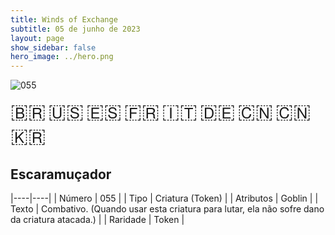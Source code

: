 ```yaml
---
title: Winds of Exchange
subtitle: 05 de junho de 2023
layout: page
show_sidebar: false
hero_image: ../hero.png
---
```


![055](https://mastervault-storage-prod.s3.amazonaws.com/media/card_front/pt/600_055_ec6da1eb2f9e_pt.png)

<span title="Português" style="font-size: 32px;cursor: pointer;" onclick="javascript:document.querySelector('img[alt=\'055\']').src=document.querySelector('img[alt=\'055\']').src.replace(/card_front\/[^/]+/, 'card_front/pt').replace(/_[^/.0-9]+\.png/, '_pt.png')">🇧🇷</span>
<span title="English" style="font-size: 32px;cursor: pointer;" onclick="javascript:document.querySelector('img[alt=\'055\']').src=document.querySelector('img[alt=\'055\']').src.replace(/card_front\/[^/]+/, 'card_front/en').replace(/_[^/.0-9]+\.png/, '_en.png')">🇺🇸</span>
<span title="Español" style="font-size: 32px;cursor: pointer;" onclick="javascript:document.querySelector('img[alt=\'055\']').src=document.querySelector('img[alt=\'055\']').src.replace(/card_front\/[^/]+/, 'card_front/es').replace(/_[^/.0-9]+\.png/, '_es.png')">🇪🇸</span>
<span title="Français" style="font-size: 32px;cursor: pointer;" onclick="javascript:document.querySelector('img[alt=\'055\']').src=document.querySelector('img[alt=\'055\']').src.replace(/card_front\/[^/]+/, 'card_front/fr').replace(/_[^/.0-9]+\.png/, '_fr.png')">🇫🇷</span>
<span title="Italiano" style="font-size: 32px;cursor: pointer;" onclick="javascript:document.querySelector('img[alt=\'055\']').src=document.querySelector('img[alt=\'055\']').src.replace(/card_front\/[^/]+/, 'card_front/it').replace(/_[^/.0-9]+\.png/, '_it.png')">🇮🇹</span>
<span title="Deutsche" style="font-size: 32px;cursor: pointer;" onclick="javascript:document.querySelector('img[alt=\'055\']').src=document.querySelector('img[alt=\'055\']').src.replace(/card_front\/[^/]+/, 'card_front/de').replace(/_[^/.0-9]+\.png/, '_de.png')">🇩🇪</span>
<span title="简体中文" style="font-size: 32px;cursor: pointer;" onclick="javascript:document.querySelector('img[alt=\'055\']').src=document.querySelector('img[alt=\'055\']').src.replace(/card_front\/[^/]+/, 'card_front/zh-hans').replace(/_[^/.0-9]+\.png/, '_zh-hans.png')">🇨🇳</span>
<span title="繁體中文" style="font-size: 32px;cursor: pointer;" onclick="javascript:document.querySelector('img[alt=\'055\']').src=document.querySelector('img[alt=\'055\']').src.replace(/card_front\/[^/]+/, 'card_front/zh-hant').replace(/_[^/.0-9]+\.png/, '_zh-hant.png')">🇨🇳</span>
<span title="한국어" style="font-size: 32px;cursor: pointer;" onclick="javascript:document.querySelector('img[alt=\'055\']').src=document.querySelector('img[alt=\'055\']').src.replace(/card_front\/[^/]+/, 'card_front/ko').replace(/_[^/.0-9]+\.png/, '_ko.png')">🇰🇷</span>

## Escaramuçador

|----|----|
| Número | 055 |
| Tipo | Criatura (Token) |
| Atributos | Goblin |
| Texto | Combativo. (Quando usar esta criatura para lutar, ela não sofre dano da criatura atacada.) |
| Raridade | Token |
